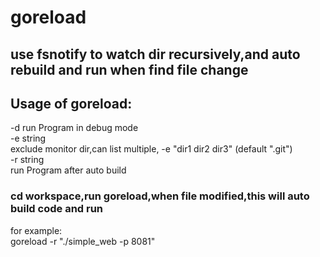 # goreload
## use fsnotify to watch dir recursively,and auto rebuild and run when find file change

## Usage of goreload:  
  -d    run Program in debug mode  
  -e string  
        exclude monitor dir,can list multiple, -e "dir1 dir2 dir3" (default ".git")  
  -r string  
        run Program after auto build  
   
 
 ### cd workspace,run goreload,when file modified,this will auto build code and run  
 for example:  
 goreload -r "./simple_web -p 8081"
